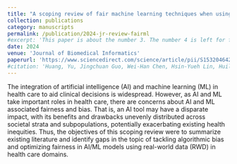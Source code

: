 ```yaml
---
title: "A scoping review of fair machine learning techniques when using real-world data"
collection: publications
category: manuscripts
permalink: /publication/2024-jr-review-fairml
#excerpt: 'This paper is about the number 3. The number 4 is left for future work.'
date: 2024
venue: 'Journal of Biomedical Informatics'
paperurl: 'https://www.sciencedirect.com/science/article/pii/S1532046424000406'
#citation: 'Huang, Yu, Jingchuan Guo, Wei-Han Chen, Hsin-Yueh Lin, Huilin Tang, Fei Wang, Hua Xu, and Jiang Bian. "A scoping review of fair machine learning techniques when using real-world data." Journal of Biomedical Informatics (2024): 104622.'
---
```


The integration of artificial intelligence (AI) and machine learning (ML) in health care to aid clinical decisions is widespread. However, as AI and ML take important roles in health care, there are concerns about AI and ML associated fairness and bias. That is, an AI tool may have a disparate impact, with its benefits and drawbacks unevenly distributed across societal strata and subpopulations, potentially exacerbating existing health inequities. Thus, the objectives of this scoping review were to summarize existing literature and identify gaps in the topic of tackling algorithmic bias and optimizing fairness in AI/ML models using real-world data (RWD) in health care domains.